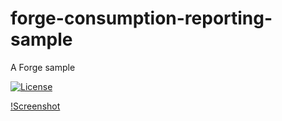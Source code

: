 # forge-consumption-reporting-sample
A Forge sample

[![License](http://img.shields.io/:license-mit-blue.svg)](http://opensource.org/licenses/MIT)

[!Screenshot](https://github.com/mazerab/forge-consumption-reporting-sample/blob/master/docs/Python%20Script.png)

